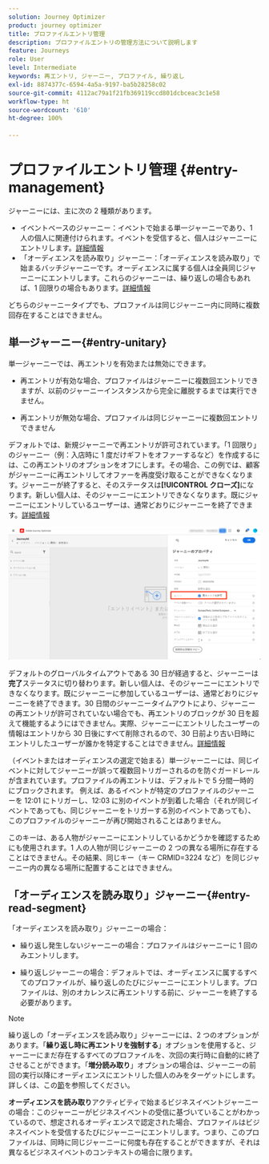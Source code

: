 ```yaml
---
solution: Journey Optimizer
product: journey optimizer
title: プロファイルエントリ管理
description: プロファイルエントリの管理方法について説明します
feature: Journeys
role: User
level: Intermediate
keywords: 再エントリ, ジャーニー, プロファイル, 繰り返し
exl-id: 8874377c-6594-4a5a-9197-ba5b28258c02
source-git-commit: 4112ac79a1f21fb369119ccd801dcbceac3c1e58
workflow-type: ht
source-wordcount: '610'
ht-degree: 100%

---
```



# プロファイルエントリ管理 {#entry-management}

ジャーニーには、主に次の 2 種類があります。

* イベントベースのジャーニー：イベントで始まる単一ジャーニーであり、1 人の個人に関連付けられます。イベントを受信すると、個人はジャーニーにエントリします。[詳細情報](#entry-unitary)
* 「オーディエンスを読み取り」ジャーニー：「オーディエンスを読み取り」で始まるバッチジャーニーです。オーディエンスに属する個人は全員同じジャーニーにエントリします。これらのジャーニーは、繰り返しの場合もあれば、1 回限りの場合もあります。[詳細情報](#entry-read-segment)

どちらのジャーニータイプでも、プロファイルは同じジャーニー内に同時に複数回存在することはできません。

## 単一ジャーニー{#entry-unitary}

単一ジャーニーでは、再エントリを有効または無効にできます。

* 再エントリが有効な場合、プロファイルはジャーニーに複数回エントリできますが、以前のジャーニーインスタンスから完全に離脱するまでは実行できません。

* 再エントリが無効な場合、プロファイルは同じジャーニーに複数回エントリできません

デフォルトでは、新規ジャーニーで再エントリが許可されています。「1 回限り」のジャーニー（例：入店時に 1 度だけギフトをオファーするなど）を作成するには、この再エントリのオプションをオフにします。その場合、この例では、顧客がジャーニーに再エントリしてオファーを再度受け取ることができなくなります。ジャーニーが終了すると、そのステータスは&#x200B;**[!UICONTROL クローズ]**&#x200B;になります。新しい個人は、そのジャーニーにエントリできなくなります。既にジャーニーにエントリしているユーザーは、通常どおりにジャーニーを終了できます。[詳細情報](journey-gs.md#entrance)

![](assets/journey-re-entrance.png)

デフォルトのグローバルタイムアウトである 30 日が経過すると、ジャーニーは&#x200B;**完了**&#x200B;ステータスに切り替わります。新しい個人は、そのジャーニーにエントリできなくなります。既にジャーニーに参加しているユーザーは、通常どおりにジャーニーを終了できます。30 日間のジャーニータイムアウトにより、ジャーニーの再エントリが許可されていない場合でも、再エントリのブロックが 30 日を超えて機能するようにはできません。実際、ジャーニーにエントリしたユーザーの情報はエントリから 30 日後にすべて削除されるので、30 日前より古い日時にエントリしたユーザーが誰かを特定することはできません。[詳細情報](journey-gs.md#global_timeout)

（イベントまたはオーディエンスの選定で始まる）単一ジャーニーには、同じイベントに対してジャーニーが誤って複数回トリガーされるのを防ぐガードレールが含まれています。プロファイルの再エントリは、デフォルトで 5 分間一時的にブロックされます。 例えば、あるイベントが特定のプロファイルのジャーニーを 12:01 にトリガーし、12:03 に別のイベントが到着した場合（それが同じイベントであっても、同じジャーニーをトリガーする別のイベントであっても）、このプロファイルのジャーニーが再び開始されることはありません。

このキーは、ある人物がジャーニーにエントリしているかどうかを確認するためにも使用されます。1 人の人物が同じジャーニーの 2 つの異なる場所に存在することはできません。その結果、同じキー（キー CRMID=3224 など）を同じジャーニー内の異なる場所に配置することはできません。

## 「オーディエンスを読み取り」ジャーニー{#entry-read-segment}

「オーディエンスを読み取り」ジャーニーの場合：

* 繰り返し発生しないジャーニーの場合：プロファイルはジャーニーに 1 回のみエントリします。

* 繰り返しジャーニーの場合：デフォルトでは、オーディエンスに属するすべてのプロファイルが、繰り返しのたびにジャーニーにエントリします。プロファイルは、別のオカレンスに再エントリする前に、ジャーニーを終了する必要があります。

>[!NOTE]
>
>繰り返しの「オーディエンスを読み取り」ジャーニーには、2 つのオプションがあります。「**繰り返し時に再エントリを強制する**」オプションを使用すると、ジャーニーにまだ存在するすべてのプロファイルを、次回の実行時に自動的に終了させることができます。「**増分読み取り**」オプションの場合は、ジャーニーの前回の実行以降にオーディエンスにエントリした個人のみをターゲットにします。詳しくは、この[節](../building-journeys/read-audience.md#configuring-segment-trigger-activity)を参照してください。

**オーディエンスを読み取り**&#x200B;アクティビティで始まるビジネスイベントジャーニーの場合：このジャーニーがビジネスイベントの受信に基づいていることがわかっているので、想定されるオーディエンスで認定された場合、プロファイルはビジネスイベントを受信するたびにジャーニーにエントリします。つまり、このプロファイルは、同時に同じジャーニーに何度も存在することができますが、それは異なるビジネスイベントのコンテキストの場合に限ります。